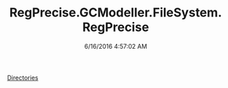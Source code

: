 ﻿---
title: RegPrecise.GCModeller.FileSystem.RegPrecise
date: 6/16/2016 4:57:02 AM
---

[Directories](T-RegPrecise.GCModeller.FileSystem.RegPrecise.Directories.html)
